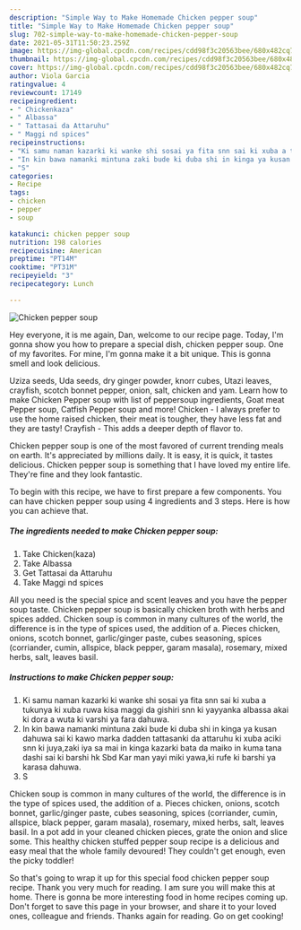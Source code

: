 ```yaml
---
description: "Simple Way to Make Homemade Chicken pepper soup"
title: "Simple Way to Make Homemade Chicken pepper soup"
slug: 702-simple-way-to-make-homemade-chicken-pepper-soup
date: 2021-05-31T11:50:23.259Z
image: https://img-global.cpcdn.com/recipes/cdd98f3c20563bee/680x482cq70/chicken-pepper-soup-recipe-main-photo.jpg
thumbnail: https://img-global.cpcdn.com/recipes/cdd98f3c20563bee/680x482cq70/chicken-pepper-soup-recipe-main-photo.jpg
cover: https://img-global.cpcdn.com/recipes/cdd98f3c20563bee/680x482cq70/chicken-pepper-soup-recipe-main-photo.jpg
author: Viola Garcia
ratingvalue: 4
reviewcount: 17149
recipeingredient:
- " Chickenkaza"
- " Albassa"
- " Tattasai da Attaruhu"
- " Maggi nd spices"
recipeinstructions:
- "Ki samu naman kazarki ki wanke shi sosai ya fita snn sai ki xuba a tukunya ki xuba ruwa kisa maggi da gishiri snn ki yayyanka albassa akai ki dora a wuta ki varshi ya fara dahuwa."
- "In kin bawa namanki mintuna zaki bude ki duba shi in kinga ya kusan dahuwa sai ki kawo marka dadden tattasanki da attaruhu ki xuba aciki snn ki juya,zaki iya sa mai in kinga kazarki bata da maiko in kuma tana dashi sai ki barshi hk Sbd Kar man yayi miki yawa,ki rufe ki barshi ya karasa dahuwa."
- "S"
categories:
- Recipe
tags:
- chicken
- pepper
- soup

katakunci: chicken pepper soup 
nutrition: 198 calories
recipecuisine: American
preptime: "PT14M"
cooktime: "PT31M"
recipeyield: "3"
recipecategory: Lunch

---
```



![Chicken pepper soup](https://img-global.cpcdn.com/recipes/cdd98f3c20563bee/680x482cq70/chicken-pepper-soup-recipe-main-photo.jpg)

Hey everyone, it is me again, Dan, welcome to our recipe page. Today, I'm gonna show you how to prepare a special dish, chicken pepper soup. One of my favorites. For mine, I'm gonna make it a bit unique. This is gonna smell and look delicious.

Uziza seeds, Uda seeds, dry ginger powder, knorr cubes, Utazi leaves, crayfish, scotch bonnet pepper, onion, salt, chicken and yam. Learn how to make Chicken Pepper soup with list of peppersoup ingredients, Goat meat Pepper soup, Catfish Pepper soup and more! Chicken - I always prefer to use the home raised chicken, their meat is tougher, they have less fat and they are tasty! Crayfish - This adds a deeper depth of flavor to.

Chicken pepper soup is one of the most favored of current trending meals on earth. It's appreciated by millions daily. It is easy, it is quick, it tastes delicious. Chicken pepper soup is something that I have loved my entire life. They're fine and they look fantastic.


To begin with this recipe, we have to first prepare a few components. You can have chicken pepper soup using 4 ingredients and 3 steps. Here is how you can achieve that.

<!--inarticleads1-->

##### The ingredients needed to make Chicken pepper soup:

1. Take  Chicken(kaza)
1. Take  Albassa
1. Get  Tattasai da Attaruhu
1. Take  Maggi nd spices


All you need is the special spice and scent leaves and you have the pepper soup taste. Chicken pepper soup is basically chicken broth with herbs and spices added. Chicken soup is common in many cultures of the world, the difference is in the type of spices used, the addition of a. Pieces chicken, onions, scotch bonnet, garlic/ginger paste, cubes seasoning, spices (corriander, cumin, allspice, black pepper, garam masala), rosemary, mixed herbs, salt, leaves basil. 

<!--inarticleads2-->

##### Instructions to make Chicken pepper soup:

1. Ki samu naman kazarki ki wanke shi sosai ya fita snn sai ki xuba a tukunya ki xuba ruwa kisa maggi da gishiri snn ki yayyanka albassa akai ki dora a wuta ki varshi ya fara dahuwa.
1. In kin bawa namanki mintuna zaki bude ki duba shi in kinga ya kusan dahuwa sai ki kawo marka dadden tattasanki da attaruhu ki xuba aciki snn ki juya,zaki iya sa mai in kinga kazarki bata da maiko in kuma tana dashi sai ki barshi hk Sbd Kar man yayi miki yawa,ki rufe ki barshi ya karasa dahuwa.
1. S


Chicken soup is common in many cultures of the world, the difference is in the type of spices used, the addition of a. Pieces chicken, onions, scotch bonnet, garlic/ginger paste, cubes seasoning, spices (corriander, cumin, allspice, black pepper, garam masala), rosemary, mixed herbs, salt, leaves basil. In a pot add in your cleaned chicken pieces, grate the onion and slice some. This healthy chicken stuffed pepper soup recipe is a delicious and easy meal that the whole family devoured! They couldn&#39;t get enough, even the picky toddler! 

So that's going to wrap it up for this special food chicken pepper soup recipe. Thank you very much for reading. I am sure you will make this at home. There is gonna be more interesting food in home recipes coming up. Don't forget to save this page in your browser, and share it to your loved ones, colleague and friends. Thanks again for reading. Go on get cooking!
